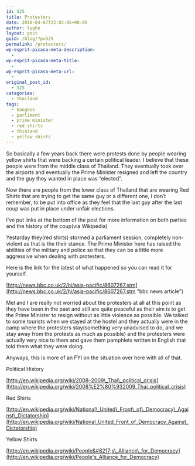 ```yaml
---
id: 525
title: Protesters
date: 2010-04-07T22:03:05+00:00
author: tyghe
layout: post
guid: /blog/?p=525
permalink: /protesters/
wp-esprit-picasa-meta-description:
  - 
wp-esprit-picasa-meta-title:
  - 
wp-esprit-picasa-meta-url:
  - 
original_post_id:
  - 525
categories:
  - thailand
tags:
  - bangkok
  - parliment
  - prime minister
  - red shirts
  - thialand
  - yellow shirts
---
```

So basically a few years back there were protests done by people wearing yellow shirts that were backing a certain political leader. I believe that these people were from the middle class of Thailand. They eventually took over the airports and eventually the Prime Minister resigned and left the country and the guy they wanted in place was &#8220;elected&#8221;.

Now there are people from the lower class of Thailand that are wearing Red Shirts that are trying to get the same guy or a different one, I don&#8217;t remember, to be put into office as they feel that the last guy after the last coup was put in place under unfair elections.

I&#8217;ve put links at the bottom of the post for more information on both parties and the history of the coup(via Wikipedia)

Yestarday they(red shirts) stormed a parliament session, completely non-violent as that is the their stance. The Prime Minister here has raised the abilities of the military and police so that they can be a little more aggressive when dealing with protesters.

Here is the link for the latest of what happened so you can read it for yourself.
  
 [http://news.bbc.co.uk/2/hi/asia-pacific/8607267.stm](http://news.bbc.co.uk/2/hi/asia-pacific/8607267.stm "bbc news article")

Mel and I are really not worried about the protesters at all at this point as they have been in the past and still are quite peaceful as their aim is to get the Prime MInister to resign without as little violence as possible. We talked to some tourists when we stayed at the hostel and they actually were in the camp where the protesters stay(something very unadvised to do, and we stay away from the protests as much as possible) and the protesters were actually very nice to them and gave them pamphlets written in English that told them what they were doing.

Anyways, this is more of an FYI on the situation over here with all of that.

Political History

[http://en.wikipedia.org/wiki/2008–2009\_Thai\_political_crisis](http://en.wikipedia.org/wiki/2008%E2%80%932009_Thai_political_crisis)

Red Shirts

[http://en.wikipedia.org/wiki/National\_United\_Front\_of\_Democracy\_Against\_Dictatorship](http://en.wikipedia.org/wiki/National_United_Front_of_Democracy_Against_Dictatorship)

Yellow Shirts

[http://en.wikipedia.org/wiki/People&#8217;s\_Alliance\_for_Democracy](http://en.wikipedia.org/wiki/People's_Alliance_for_Democracy)
